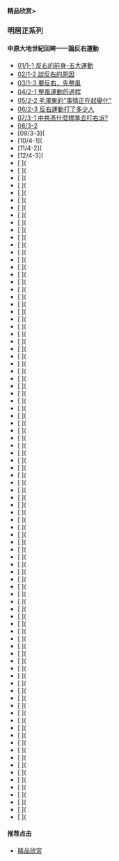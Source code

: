 #### 精品欣赏>

### 明居正系列
#### 中原大地世紀回眸一一論反右運動

- [01/1-1 反右的前身-五大運動](https://youtu.be/xNkS9JgWReI)
- [02/1-2 談反右的原因](https://youtu.be/RsjlkU2-QME)
- [03/1-3 要反右，先整風](https://youtu.be/xpBaFY5y5U8)
- [04/2-1 整風運動的過程](https://youtu.be/yqW_NrY0ELc)
- [05/2-2 毛澤東的"事情正在起變化"](https://youtu.be/FeAKiIWJWIk)
- [06/2-3 反右運動打了多少人](https://youtu.be/h1tV9EZp11w)
- [07/3-1  中共憑什麼標準去打右派?](https://youtu.be/WYG4eQQBKc0)
- [08/3-2     ](https://youtu.be/NLLERjFS8ps)
- [09/3-3](
- [10/4-1](
- [11/4-2](
- [12/4-3](
- [   ](
- [   ](
- [   ](
- [   ](
- [   ](
- [   ](
- [   ](
- [   ](
- [   ](
- [   ](
- [   ](
- [   ](
- [   ](
- [   ](
- [   ](
- [   ](
- [   ](
- [   ](
- [   ](
- [   ](
- [   ](
- [   ](
- [   ](
- [   ](
- [   ](
- [   ](
- [   ](
- [   ](
- [   ](
- [   ](
- [   ](
- [   ](
- [   ](
- [   ](
- [   ](
- [   ](
- [   ](
- [   ](
- [   ](
- [   ](
- [   ](
- [   ](
- [   ](
- [   ](
- [   ](
- [   ](
- [   ](
- [   ](
- [   ](
- [   ](
- [   ](
- [   ](
- [   ](
- [   ](
- [   ](
- [   ](
- [   ](
- [   ](
- [   ](
- [   ](
- [   ](
- [   ](
- [   ](
- [   ](
- [   ](
- [   ](
- [   ](
- [   ](
- [   ](
- [   ](
- [   ](
- [   ](
- [   ](
- [   ](
- [   ](
- [   ](
- [   ](
- [   ](
- [   ](
- [   ](
- [   ](
- [   ](
- [   ](
- [   ](
- [   ](
- [   ](
- [   ](
- [   ](
- [   ](
 




#### 推荐点击
- [精品欣赏](https://summer200.github.io/content/main)


